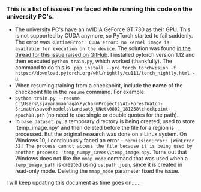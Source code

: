 ### This is a list of issues I've faced while running this code on the university PC's.
- The university PC's have an nVIDIA GeForce GT 730 as their GPU. This is not supported by CUDA anymore, so PyTorch started to fail suddenly. The error was `RuntimeError: CUDA error: no kernel image is available for execution on the device`. The solution was found [in the thread for this issue raised on GitHub](https://github.com/pytorch/pytorch/issues/31285). I installed pytorch version 1.12 and then executed `python train.py`, which worked (thankfully). The command to do this is ` pip install --pre torch torchvision -f https://download.pytorch.org/whl/nightly/cu111/torch_nightly.html -U`.
- When resuming training from a checkpoint, include the **name** of the checkpoint file in the `resume` command. For example:
- `python train.py --resume C:\Users\sjayaramannaga\PycharmProjects\AI-ForestWatch-Srinath\saved\models\Landsat8_UNet\0802_181258\checkpoint-epoch18.pth` (no need to use single or double quotes for the path).
- In `base_dataset.py`, a temporary directory is being created, used to store 'temp_image.npy' and then deleted before the file for a region is processed. But the original research was done on a Linux system. On Windows 10, I continuously faced an error - `PermissionError: [WinError 32] The process cannot access the file because it is being used by another process: 'temp_numpy_saves\\temp_image.npy`. Turns out that Windows does not like the `mmap_mode` command that was used when a `temp_image_path` is created using `os.path.join`, since it is created in read-only mode. Deleting the `mmap_mode` parameter fixed the issue.

I will keep updating this document as time goes on......
